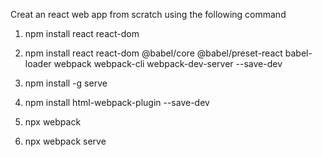 Creat an react web app from scratch using the following command

1. npm install react react-dom

2. npm install react react-dom @babel/core @babel/preset-react babel-loader webpack webpack-cli webpack-dev-server --save-dev

3. npm install -g serve

4. npm install html-webpack-plugin --save-dev

5. npx webpack

6. npx webpack serve